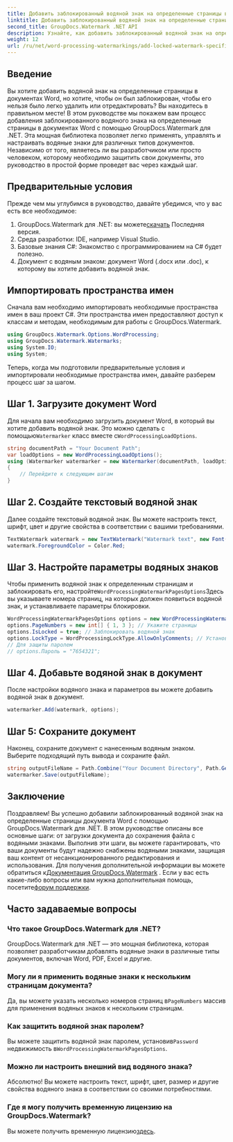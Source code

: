 ```yaml
---
title: Добавить заблокированный водяной знак на определенные страницы в документах Word
linktitle: Добавить заблокированный водяной знак на определенные страницы в документах Word
second_title: GroupDocs.Watermark .NET API
description: Узнайте, как добавить заблокированный водяной знак на определенные страницы в документах Word с помощью GroupDocs.Watermark для .NET, с помощью нашего простого пошагового руководства.
weight: 12
url: /ru/net/word-processing-watermarkings/add-locked-watermark-specific-pages-word-docs/
---
```

## Введение
Вы хотите добавить водяной знак на определенные страницы в документах Word, но хотите, чтобы он был заблокирован, чтобы его нельзя было легко удалить или отредактировать? Вы находитесь в правильном месте! В этом руководстве мы покажем вам процесс добавления заблокированного водяного знака на определенные страницы в документах Word с помощью GroupDocs.Watermark для .NET. Эта мощная библиотека позволяет легко применять, управлять и настраивать водяные знаки для различных типов документов. Независимо от того, являетесь ли вы разработчиком или просто человеком, которому необходимо защитить свои документы, это руководство в простой форме проведет вас через каждый шаг.
## Предварительные условия
Прежде чем мы углубимся в руководство, давайте убедимся, что у вас есть все необходимое:
1.  GroupDocs.Watermark для .NET: вы можете[скачать](https://releases.groupdocs.com/Watermark/net/) Последняя версия.
2. Среда разработки: IDE, например Visual Studio.
3. Базовые знания C#: Знакомство с программированием на C# будет полезно.
4. Документ с водяным знаком: документ Word (.docx или .doc), к которому вы хотите добавить водяной знак.
## Импортировать пространства имен
Сначала вам необходимо импортировать необходимые пространства имен в ваш проект C#. Эти пространства имен предоставляют доступ к классам и методам, необходимым для работы с GroupDocs.Watermark.
```csharp
using GroupDocs.Watermark.Options.WordProcessing;
using GroupDocs.Watermark.Watermarks;
using System.IO;
using System;
```
Теперь, когда мы подготовили предварительные условия и импортировали необходимые пространства имен, давайте разберем процесс шаг за шагом.
## Шаг 1. Загрузите документ Word
 Для начала вам необходимо загрузить документ Word, в который вы хотите добавить водяной знак. Это можно сделать с помощью`Watermarker` класс вместе с`WordProcessingLoadOptions`.
```csharp
string documentPath = "Your Document Path";
var loadOptions = new WordProcessingLoadOptions();
using (Watermarker watermarker = new Watermarker(documentPath, loadOptions))
{
    // Перейдите к следующим шагам
}
```
## Шаг 2. Создайте текстовый водяной знак
Далее создайте текстовый водяной знак. Вы можете настроить текст, шрифт, цвет и другие свойства в соответствии с вашими требованиями.
```csharp
TextWatermark watermark = new TextWatermark("Watermark text", new Font("Arial", 19));
watermark.ForegroundColor = Color.Red;
```
## Шаг 3. Настройте параметры водяных знаков
 Чтобы применить водяной знак к определенным страницам и заблокировать его, настройте`WordProcessingWatermarkPagesOptions`Здесь вы указываете номера страниц, на которых должен появиться водяной знак, и устанавливаете параметры блокировки.
```csharp
WordProcessingWatermarkPagesOptions options = new WordProcessingWatermarkPagesOptions();
options.PageNumbers = new int[] { 1, 3 }; // Укажите страницы
options.IsLocked = true; // Заблокировать водяной знак
options.LockType = WordProcessingLockType.AllowOnlyComments; // Установить тип блокировки
// Для защиты паролем
// options.Пароль = "7654321";
```
## Шаг 4. Добавьте водяной знак в документ
После настройки водяного знака и параметров вы можете добавить водяной знак в документ.
```csharp
watermarker.Add(watermark, options);
```
## Шаг 5: Сохраните документ
Наконец, сохраните документ с нанесенным водяным знаком. Выберите подходящий путь вывода и сохраните файл.
```csharp
string outputFileName = Path.Combine("Your Document Directory", Path.GetFileName(documentPath));
watermarker.Save(outputFileName);
```
## Заключение
Поздравляем! Вы успешно добавили заблокированный водяной знак на определенные страницы документа Word с помощью GroupDocs.Watermark для .NET. В этом руководстве описаны все основные шаги: от загрузки документа до сохранения файла с водяными знаками. Выполнив эти шаги, вы можете гарантировать, что ваши документы будут надежно снабжены водяными знаками, защищая ваш контент от несанкционированного редактирования и использования.
 Для получения дополнительной информации вы можете обратиться к[Документация GroupDocs.Watermark](https://tutorials.groupdocs.com/Watermark/net/) . Если у вас есть какие-либо вопросы или вам нужна дополнительная помощь, посетите[форум поддержки](https://forum.groupdocs.com/c/watermark/19).
## Часто задаваемые вопросы
### Что такое GroupDocs.Watermark для .NET?
GroupDocs.Watermark для .NET — это мощная библиотека, которая позволяет разработчикам добавлять водяные знаки в различные типы документов, включая Word, PDF, Excel и другие.
### Могу ли я применить водяные знаки к нескольким страницам документа?
 Да, вы можете указать несколько номеров страниц в`PageNumbers` массив для применения водяных знаков к нескольким страницам.
### Как защитить водяной знак паролем?
 Вы можете защитить водяной знак паролем, установив`Password` недвижимость в`WordProcessingWatermarkPagesOptions`.
### Можно ли настроить внешний вид водяного знака?
Абсолютно! Вы можете настроить текст, шрифт, цвет, размер и другие свойства водяного знака в соответствии со своими потребностями.
### Где я могу получить временную лицензию на GroupDocs.Watermark?
 Вы можете получить временную лицензию[здесь](https://purchase.groupdocs.com/temporary-license/).